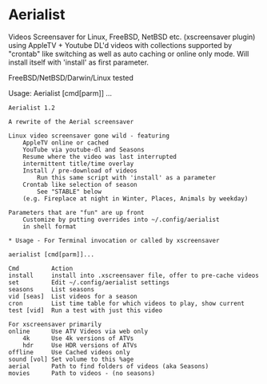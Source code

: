 # Aerialist
Videos Screensaver for Linux, FreeBSD, NetBSD etc. (xscreensaver plugin) using AppleTV + Youtube DL'd videos with collections supported by "crontab" like switching as well as auto caching or online only mode. Will install itself with 'install' as first parameter.

FreeBSD/NetBSD/Darwin/Linux tested

Usage: Aerialist [cmd[parm]] ...

	Aerialist 1.2

	A rewrite of the Aerial screensaver

	Linux video screensaver gone wild - featuring
		AppleTV online or cached
		YouTube via youtube-dl and Seasons
		Resume where the video was last interrupted
		intermittent title/time overlay
		Install / pre-download of videos
			Run this same script with 'install' as a parameter
		Crontab like selection of season
			See "STABLE" below
		(e.g. Fireplace at night in Winter, Places, Animals by weekday)

	Parameters that are "fun" are up front
		Customize by putting overrides into ~/.config/aerialist
		in shell format

	* Usage - For Terminal invocation or called by xscreensaver

	aerialist [cmd[parm]]...
	
	Cmd			Action
	install		install into .xscreensaver file, offer to pre-cache videos
	set			Edit ~/.config/aerialist settings
	seasons		List seasons
	vid [seas]	List videos for a season
	cron		List time table for which videos to play, show current
	test [vid]	Run a test with just this video

	For xscreensaver primarily
	online		Use ATV Videos via web only
		4k		Use 4k versions of ATVs
		hdr		Use HDR versions of ATVs
	offline		Use Cached videos only
	sound [vol]	Set volume to this %age
	aerial		Path to find folders of videos (aka Seasons)
	movies		Path to videos - (no seasons)

